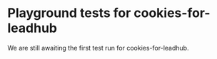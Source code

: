 # Playground tests for cookies-for-leadhub
We are still awaiting the first test run for cookies-for-leadhub.
